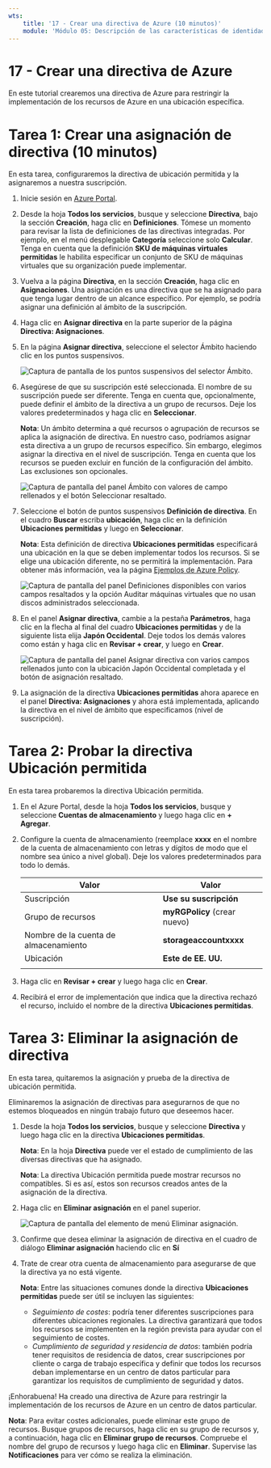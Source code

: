 ```yaml
---
wts:
    title: '17 - Crear una directiva de Azure (10 minutos)'
    module: 'Módulo 05: Descripción de las características de identidad, gobernanza, privacidad y cumplimiento'
---
```

# 17 - Crear una directiva de Azure

En este tutorial crearemos una directiva de Azure para restringir la implementación de los recursos de Azure en una ubicación específica.

# Tarea 1: Crear una asignación de directiva (10 minutos)

En esta tarea, configuraremos la directiva de ubicación permitida y la asignaremos a nuestra suscripción. 

1. Inicie sesión en [Azure Portal](https://portal.azure.com).

2. Desde la hoja **Todos los servicios**, busque y seleccione **Directiva**, bajo la sección **Creación**, haga clic en **Definiciones**.  Tómese un momento para revisar la lista de definiciones de las directivas integradas. Por ejemplo, en el menú desplegable **Categoría** seleccione solo **Calcular**. Tenga en cuenta que la definición **SKU de máquinas virtuales permitidas** le habilita especificar un conjunto de SKU de máquinas virtuales que su organización puede implementar.

3. Vuelva a la página **Directiva**, en la sección **Creación**, haga clic en **Asignaciones**. Una asignación es una directiva que se ha asignado para que tenga lugar dentro de un alcance específico. Por ejemplo, se podría asignar una definición al ámbito de la suscripción. 

4. Haga clic en **Asignar directiva** en la parte superior de la página **Directiva: Asignaciones**.

5. En la página **Asignar directiva**, seleccione el selector Ámbito haciendo clic en los puntos suspensivos.

    ![Captura de pantalla de los puntos suspensivos del selector Ámbito.](../images/1401.png)

6. Asegúrese de que su suscripción esté seleccionada. El nombre de su suscripción puede ser diferente. Tenga en cuenta que, opcionalmente, puede definir el ámbito de la directiva a un grupo de recursos. Deje los valores predeterminados y haga clic en **Seleccionar**. 

    **Nota**: Un ámbito determina a qué recursos o agrupación de recursos se aplica la asignación de directiva. En nuestro caso, podríamos asignar esta directiva a un grupo de recursos específico. Sin embargo, elegimos asignar la directiva en el nivel de suscripción. Tenga en cuenta que los recursos se pueden excluir en función de la configuración del ámbito. Las exclusiones son opcionales.

    ![Captura de pantalla del panel Ámbito con valores de campo rellenados y el botón Seleccionar resaltado. ](../images/1402.png)

7. Seleccione el botón de puntos suspensivos **Definición de directiva**. En el cuadro **Buscar** escriba **ubicación**, haga clic en la definición **Ubicaciones permitidas** y luego en **Seleccionar**.

    **Nota**: Esta definición de directiva **Ubicaciones permitidas** especificará una ubicación en la que se deben implementar todos los recursos. Si se elige una ubicación diferente, no se permitirá la implementación. Para obtener más información, vea la página [Ejemplos de Azure Policy](https://docs.microsoft.com/es-es/azure/governance/policy/samples/index).

   ![Captura de pantalla del panel Definiciones disponibles con varios campos resaltados y la opción Auditar máquinas virtuales que no usan discos administrados seleccionada.](../images/1403.png)

8.  En el panel **Asignar directiva**, cambie a la pestaña **Parámetros**, haga clic en la flecha al final del cuadro **Ubicaciones permitidas** y de la siguiente lista elija **Japón Occidental**. Deje todos los demás valores como están y haga clic en **Revisar + crear**, y luego en **Crear**.

    ![Captura de pantalla del panel Asignar directiva con varios campos rellenados junto con la ubicación Japón Occidental completada y el botón de asignación resaltado.](../images/1404.png)

9. La asignación de la directiva **Ubicaciones permitidas** ahora aparece en el panel **Directiva: Asignaciones** y ahora está implementada, aplicando la directiva en el nivel de ámbito que especificamos (nivel de suscripción).

# Tarea 2: Probar la directiva Ubicación permitida

En esta tarea probaremos la directiva Ubicación permitida. 

1. En el Azure Portal, desde la hoja **Todos los servicios**, busque y seleccione **Cuentas de almacenamiento** y luego haga clic en **+ Agregar**.

2. Configure la cuenta de almacenamiento (reemplace **xxxx** en el nombre de la cuenta de almacenamiento con letras y dígitos de modo que el nombre sea único a nivel global). Deje los valores predeterminados para todo lo demás. 

    | Valor | Valor | 
    | --- | --- |
    | Suscripción | **Use su suscripción** |
    | Grupo de recursos | **myRGPolicy** (crear nuevo) |
    | Nombre de la cuenta de almacenamiento | **storageaccountxxxx** |
    | Ubicación | **Este de EE. UU.** |
    | | |

3. Haga clic en **Revisar + crear** y luego haga clic en **Crear**. 

4. Recibirá el error de implementación que indica que la directiva rechazó el recurso, incluido el nombre de la directiva **Ubicaciones permitidas**.

# Tarea 3: Eliminar la asignación de directiva

En esta tarea, quitaremos la asignación y prueba de la directiva de ubicación permitida. 

Eliminaremos la asignación de directivas para asegurarnos de que no estemos bloqueados en ningún trabajo futuro que deseemos hacer.

1. Desde la hoja **Todos los servicios**, busque y seleccione **Directiva** y luego haga clic en la directiva **Ubicaciones permitidas**.

    **Nota**: En la hoja **Directiva** puede ver el estado de cumplimiento de las diversas directivas que ha asignado.

    **Nota**: La directiva Ubicación permitida puede mostrar recursos no compatibles. Si es así, estos son recursos creados antes de la asignación de la directiva.

2. Haga clic en **Eliminar asignación** en el panel superior.

   ![Captura de pantalla del elemento de menú Eliminar asignación.](../images/1407.png)

3. Confirme que desea eliminar la asignación de directiva en el cuadro de diálogo **Eliminar asignación** haciendo clic en **Sí**

4. Trate de crear otra cuenta de almacenamiento para asegurarse de que la directiva ya no está vigente.

    **Nota**: Entre las situaciones comunes donde la directiva **Ubicaciones permitidas** puede ser útil se incluyen las siguientes: 
    - *Seguimiento de costes*: podría tener diferentes suscripciones para diferentes ubicaciones regionales. La directiva garantizará que todos los recursos se implementen en la región prevista para ayudar con el seguimiento de costes. 
    - *Cumplimiento de seguridad y residencia de datos*: también podría tener requisitos de residencia de datos, crear suscripciones por cliente o carga de trabajo específica y definir que todos los recursos deban implementarse en un centro de datos particular para garantizar los requisitos de cumplimiento de seguridad y datos.

¡Enhorabuena! Ha creado una directiva de Azure para restringir la implementación de los recursos de Azure en un centro de datos particular.

**Nota**: Para evitar costes adicionales, puede eliminar este grupo de recursos. Busque grupos de recursos, haga clic en su grupo de recursos y, a continuación, haga clic en **Eliminar grupo de recursos**. Compruebe el nombre del grupo de recursos y luego haga clic en **Eliminar**. Supervise las **Notificaciones** para ver cómo se realiza la eliminación.